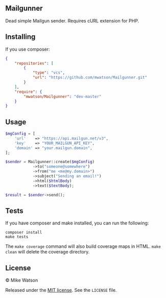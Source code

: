 Mailgunner
----

Dead simple Mailgun sender. Requires cURL extension for PHP.

## Installing

If you use composer:

```json
{
    "repositories": [
        {
            "type": "vcs",
            "url": "https://github.com/mwatson/Mailgunner.git"
        }
    ],
    "require": {
        "mwatson/Mailgunner": "dev-master"
    }
}
```

## Usage

```php
$mgConfig = [
    'url'    => "https://api.mailgun.net/v3",
    'key'    => "YOUR_MAILGUN_API_KEY",
    'domain' => "your.mailgun.domain",
];

$sender = Mailgunner::create($mgConfig)
            ->to("someone@somewhere")
            ->from("me <me@my.domain>")
            ->subject("Sending an email!")
            ->html($htmlBody)
            ->text($textBody);

$result = $sender->send();
```

## Tests

If you have composer and make installed, you can run the following:

```
composer install
make tests
```

The `make coverage` command will also build coverage maps in HTML. `make clean` 
will delete the coverage directory.

## License

&copy; Mike Watson

Released under the [MIT license](http://opensource.org/licenses/MIT). See the 
`LICENSE` file.
